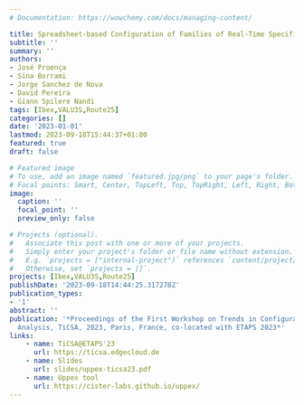 ```yaml
---
# Documentation: https://wowchemy.com/docs/managing-content/

title: Spreadsheet-based Configuration of Families of Real-Time Specifications
subtitle: ''
summary: ''
authors:
- José Proença
- Sina Borrami
- Jorge Sanchez de Nova
- David Pereira
- Giann Spilere Nandi
tags: [Ibex,VALU3S,Route25]
categories: []
date: '2023-01-01'
lastmod: 2023-09-18T15:44:37+01:00
featured: true
draft: false

# Featured image
# To use, add an image named `featured.jpg/png` to your page's folder.
# Focal points: Smart, Center, TopLeft, Top, TopRight, Left, Right, BottomLeft, Bottom, BottomRight.
image:
  caption: ''
  focal_point: ''
  preview_only: false

# Projects (optional).
#   Associate this post with one or more of your projects.
#   Simply enter your project's folder or file name without extension.
#   E.g. `projects = ["internal-project"]` references `content/project/deep-learning/index.md`.
#   Otherwise, set `projects = []`.
projects: [Ibex,VALU3S,Route25]
publishDate: '2023-09-18T14:44:25.317278Z'
publication_types:
- '1'
abstract: ''
publication: '*Proceedings of the First Workshop on Trends in Configurable Systems
  Analysis, TiCSA, 2023, Paris, France, co-located with ETAPS 2023*'
links:
    - name: TiCSA@ETAPS'23
      url: https://ticsa.edgecloud.de
    - name: Slides
      url: slides/uppex-ticsa23.pdf
    - name: Uppex tool
      url: https://cister-labs.github.io/uppex/
---
```

